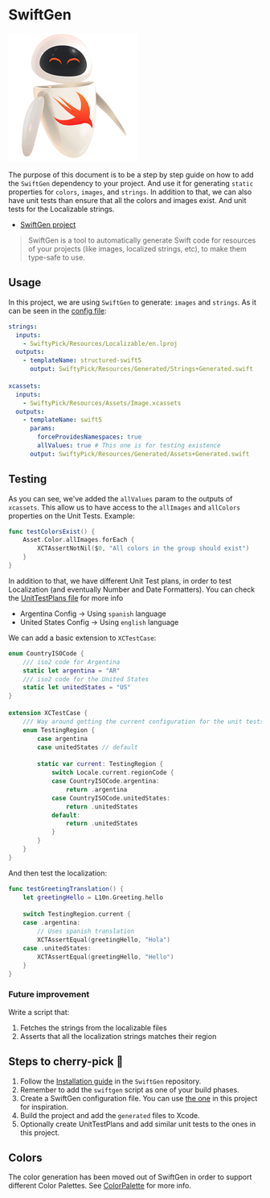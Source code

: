 # SwiftGen

<img alt="SwiftGen Logo" src="https://github.com/SwiftGen/Eve/raw/master/logo/logo-256.png" />

The purpose of this document is to be a step by step guide on how to add the `SwiftGen` dependency to your project.
And use it for generating `static` properties for `colors`, `images`, and `strings`.
In addition to that, we can also have unit tests than ensure that all the colors and images exist.
And unit tests for the Localizable strings.

* [SwiftGen project](https://github.com/SwiftGen/SwiftGen)
> SwiftGen is a tool to automatically generate Swift code for resources of your projects (like images, localized strings, etc), to make them type-safe to use.

## Usage
In this project, we are using `SwiftGen` to generate: `images` and `strings`. As it can be seen in the [config file](../swiftgen.yml):
```yml
strings:
  inputs:
    - SwiftyPick/Resources/Localizable/en.lproj
  outputs:
    - templateName: structured-swift5
      output: SwiftyPick/Resources/Generated/Strings+Generated.swift

xcassets:
  inputs:
    - SwiftyPick/Resources/Assets/Image.xcassets
  outputs:
    - templateName: swift5
      params:
        forceProvidesNamespaces: true
        allValues: true # This one is for testing existence
      output: SwiftyPick/Resources/Generated/Assets+Generated.swift
```

## Testing
As you can see, we've added the `allValues` param to the outputs of `xcassets`.
This allow us to have access to the `allImages` and `allColors` properties on the Unit Tests.
Example:
```swift
func testColorsExist() {
    Asset.Color.allImages.forEach {
        XCTAssertNotNil($0, "All colors in the group should exist")
    }
}
```

In addition to that, we have different Unit Test plans, in order to test Localization (and eventually Number and Date Formatters).
You can check the [UnitTestPlans file](../SwiftyPickTests/UnitTestsPlan.xctestplan) for more info
* Argentina Config -> Using `spanish` language
* United States Config -> Using `english` language

We can add a basic extension to `XCTestCase`:
```swift
enum CountryISOCode {
    /// iso2 code for Argentina
    static let argentina = "AR"
    /// iso2 code for the United States
    static let unitedStates = "US"
}

extension XCTestCase {
    /// Way around getting the current configuration for the unit tests
    enum TestingRegion {
        case argentina
        case unitedStates // default

        static var current: TestingRegion {
            switch Locale.current.regionCode {
            case CountryISOCode.argentina:
                return .argentina
            case CountryISOCode.unitedStates:
                return .unitedStates
            default:
                return .unitedStates
            }
        }
    }
}
```

And then test the localization:
```swift
func testGreetingTranslation() {
    let greetingHello = L10n.Greeting.hello

    switch TestingRegion.current {
    case .argentina:
        // Uses spanish translation
        XCTAssertEqual(greetingHello, "Hola")
    case .unitedStates:
        XCTAssertEqual(greetingHello, "Hello")
    }
}
```

### Future improvement
Write a script that:
1. Fetches the strings from the localizable files
2. Asserts that all the localization strings matches their region

## Steps to cherry-pick 🍒
1. Follow the [Installation guide](https://github.com/SwiftGen/SwiftGen#installation) in the `SwiftGen` repository.
2. Remember to add the `swiftgen` script as one of your build phases.
3. Create a SwiftGen configuration file. You can use [the one](../swiftgen.yml) in this project for inspiration.
4. Build the project and add the `generated` files to Xcode.
5. Optionally create UnitTestPlans and add similar unit tests to the ones in this project. 

## Colors
The color generation has been moved out of SwiftGen in order to support different Color Palettes. See [ColorPalette](../ColorPalette.md) for more info.
